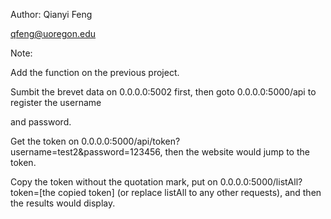 Author: Qianyi Feng

qfeng@uoregon.edu

Note:

Add the function on the previous project.

Sumbit the brevet data on 0.0.0.0:5002 first, then goto 0.0.0.0:5000/api to register the username 

and password.

Get the token on 0.0.0.0:5000/api/token?username=test2&password=123456, then the website would jump to the token.

Copy the token without the quotation mark, put on 0.0.0.0:5000/listAll?token=[the copied token] (or replace listAll to any other requests), and then the results would display.
